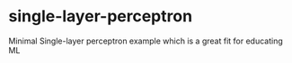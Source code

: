 # single-layer-perceptron
Minimal Single-layer perceptron example which is a great fit for educating ML
